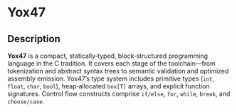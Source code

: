 # **Yox47**

## **Description**

**Yox47** is a compact, statically‑typed, block‑structured programming language in the C tradition. It covers each stage of the toolchain—from tokenization and abstract syntax trees to semantic validation and optimized assembly emission. Yox47’s type system includes primitive types (`int`, `float`, `char`, `bool`), heap‑allocated `box[T]` arrays, and explicit function signatures. Control flow constructs comprise `if/else`, `for`, `while`, `break`, and `choose/case`.
